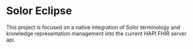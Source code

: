 Solor Eclipse
=========

This project is focused on a native integration of Solor terminology and knowledge representation management into the current HAPI FHIR server api.

